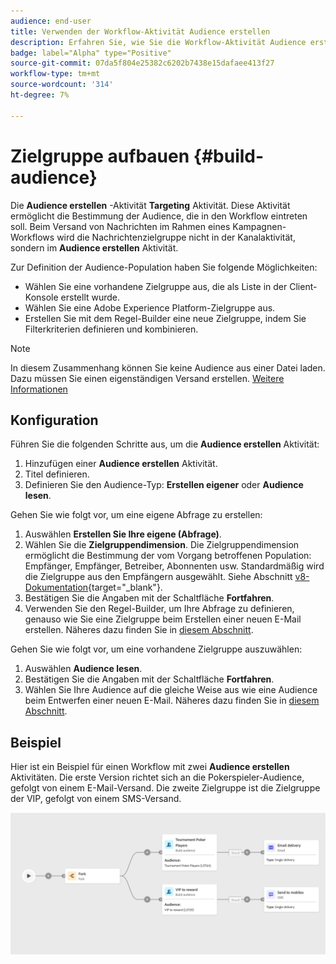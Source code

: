```yaml
---
audience: end-user
title: Verwenden der Workflow-Aktivität Audience erstellen
description: Erfahren Sie, wie Sie die Workflow-Aktivität Audience erstellen verwenden.
badge: label="Alpha" type="Positive"
source-git-commit: 07da5f804e25382c6202b7438e15dafaee413f27
workflow-type: tm+mt
source-wordcount: '314'
ht-degree: 7%

---
```



# Zielgruppe aufbauen {#build-audience}

Die **Audience erstellen** -Aktivität **Targeting** Aktivität. Diese Aktivität ermöglicht die Bestimmung der Audience, die in den Workflow eintreten soll. Beim Versand von Nachrichten im Rahmen eines Kampagnen-Workflows wird die Nachrichtenzielgruppe nicht in der Kanalaktivität, sondern im **Audience erstellen** Aktivität.

Zur Definition der Audience-Population haben Sie folgende Möglichkeiten:

* Wählen Sie eine vorhandene Zielgruppe aus, die als Liste in der Client-Konsole erstellt wurde.
* Wählen Sie eine Adobe Experience Platform-Zielgruppe aus.
* Erstellen Sie mit dem Regel-Builder eine neue Zielgruppe, indem Sie Filterkriterien definieren und kombinieren.

>[!NOTE]
>
>In diesem Zusammenhang können Sie keine Audience aus einer Datei laden. Dazu müssen Sie einen eigenständigen Versand erstellen. [Weitere Informationen](../../audience/about-audiences.md)

<!--
The **Build audience** activity can be placed at the beginning of the workflow or after any other activity. Any activity can be placed after the **Build audience**.
-->

## Konfiguration

Führen Sie die folgenden Schritte aus, um die **Audience erstellen** Aktivität:

1. Hinzufügen einer **Audience erstellen** Aktivität.
1. Titel definieren.
1. Definieren Sie den Audience-Typ: **Erstellen eigener** oder **Audience lesen**.

Gehen Sie wie folgt vor, um eine eigene Abfrage zu erstellen:

1. Auswählen **Erstellen Sie Ihre eigene (Abfrage)**.
1. Wählen Sie die **Zielgruppendimension**. Die Zielgruppendimension ermöglicht die Bestimmung der vom Vorgang betroffenen Population: Empfänger, Empfänger, Betreiber, Abonnenten usw. Standardmäßig wird die Zielgruppe aus den Empfängern ausgewählt. Siehe Abschnitt [v8-Dokumentation](https://experienceleague.adobe.com/docs/campaign/automation/workflows/introduction/wf-type/targeting-workflows.html#targeting-and-filtering-dimensions){target="_blank"}.
1. Bestätigen Sie die Angaben mit der Schaltfläche **Fortfahren**.
1. Verwenden Sie den Regel-Builder, um Ihre Abfrage zu definieren, genauso wie Sie eine Zielgruppe beim Erstellen einer neuen E-Mail erstellen. Näheres dazu finden Sie in [diesem Abschnitt](../../audience/segment-builder.md).

Gehen Sie wie folgt vor, um eine vorhandene Zielgruppe auszuwählen:

1. Auswählen **Audience lesen**.
1. Bestätigen Sie die Angaben mit der Schaltfläche **Fortfahren**.
1. Wählen Sie Ihre Audience auf die gleiche Weise aus wie eine Audience beim Entwerfen einer neuen E-Mail. Näheres dazu finden Sie in [diesem Abschnitt](../../audience/add-audience.md).

## Beispiel

Hier ist ein Beispiel für einen Workflow mit zwei **Audience erstellen** Aktivitäten. Die erste Version richtet sich an die Pokerspieler-Audience, gefolgt von einem E-Mail-Versand. Die zweite Zielgruppe ist die Zielgruppe der VIP, gefolgt von einem SMS-Versand.

![](../assets/workflow-audience-example.png)